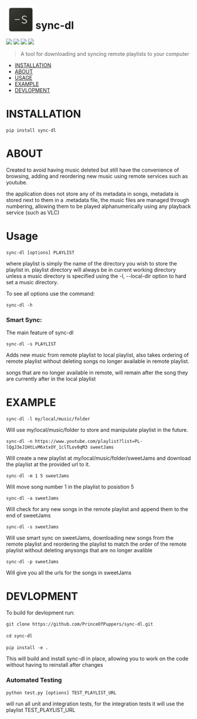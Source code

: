 <img align="left" width="80" height="80" src="icon.png">

# sync-dl
<p>
<img src="https://img.shields.io/pypi/dm/sync-dl">
<img src="https://img.shields.io/pypi/l/sync-dl">
<img src="https://img.shields.io/pypi/v/sync-dl">
<img src="https://img.shields.io/badge/python-%E2%89%A53.6-blue">

</p>



> A tool for downloading and syncing remote playlists to your computer
- [INSTALLATION](#INSTALLATION)
- [ABOUT](#ABOUT)
- [USAGE](#USAGE)
- [EXAMPLE](#EXAMPLE)
- [DEVLOPMENT](#DEVLOPMENT)


# INSTALLATION
``` 
pip install sync-dl
```

# ABOUT
Created to avoid having music deleted but still have the convenience of browsing, adding and reordering new music using remote services such as youtube.

the application does not store any of its metadata in songs, metadata is stored next to them in a .metadata file, the music files are managed through numbering, allowing them to be played alphanumerically using any playback service (such as VLC)


# Usage
```
sync-dl [options] PLAYLIST
```
where playlist is simply the name of the directory you wish to store the playlist in. playlist directory will always be in current working directory unless a music directory is specified using the -l, --local-dir option to hard set a music directory.

To see all options use the command:
```
sync-dl -h
```

### Smart Sync:
The main feature of sync-dl
```
sync-dl -s PLAYLIST
```
Adds new music from remote playlist to local playlist, also takes ordering of remote playlist
without deleting songs no longer available in remote playlist.

songs that are no longer available in remote, will remain after the song they are currently after
in the local playlist


# EXAMPLE
```
sync-dl -l my/local/music/folder
```
Will use my/local/music/folder to store and manipulate playlist in the future.
```
sync-dl -n https://www.youtube.com/playlist?list=PL-lQgJ3eJ1HtLvM6xtxOY_1clTLov0qM3 sweetJams
```
Will create a new playlist at my/local/music/folder/sweetJams and
download the playlist at the provided url to it.

```
sync-dl -m 1 5 sweetJams
```
Will move song number 1 in the playlist to posistion 5
```
sync-dl -a sweetJams
```
Will check for any new songs in the remote playlist and append them to the end of sweetJams
```
sync-dl -s sweetJams
```
Will use smart sync on sweetJams, downloading new songs from the remote playlist and reordering the playlist to match the order of the remote playlist without deleting anysongs that are no longer avalible
```
sync-dl -p sweetJams
```
Will give you all the urls for the songs in sweetJams


# DEVLOPMENT
To build for devlopment run:
```
git clone https://github.com/PrinceOfPuppers/sync-dl.git

cd sync-dl

pip install -e .
```
This will build and install sync-dl in place, allowing you to work on the code without having to reinstall after changes

### Automated Testing
```
python test.py [options] TEST_PLAYLIST_URL
```
will run all unit and integration tests, for the integration tests it will use the playlist TEST_PLAYLIST_URL
